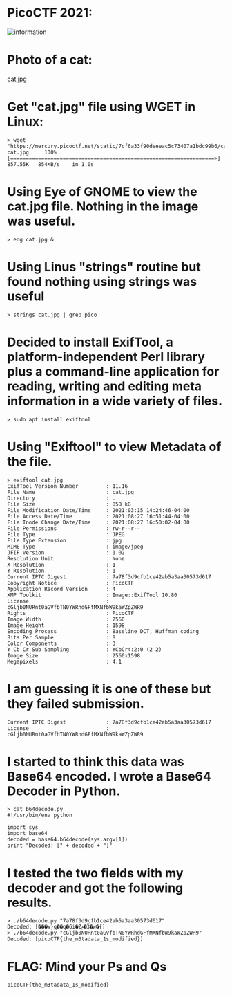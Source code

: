 # PicoCTF 2021: 
![information](https://user-images.githubusercontent.com/38919321/134426194-a8ae603c-2121-4279-8f06-1dec79afeb2a.png)

# Photo of a cat:
[cat.jpg](https://mercury.picoctf.net/static/7cf6a33f90deeeac5c73407a1bdc99b6/cat.jpg)


# Get "cat.jpg" file using WGET in Linux:
```
> wget "https://mercury.picoctf.net/static/7cf6a33f90deeeac5c73407a1bdc99b6/cat.jpg"
cat.jpg		100%[==================================================================>] 857.55K   854KB/s    in 1.0s    
```

# Using Eye of GNOME to view the cat.jpg file. Nothing in the image was useful.
```
> eog cat.jpg &
```


# Using Linus "strings" routine but found nothing using strings was useful
```
> strings cat.jpg | grep pico
```


# Decided to install ExifTool, a platform-independent Perl library plus a command-line application for reading, writing and editing meta information in a wide variety of files. 

```
> sudo apt install exiftool
```

# Using "Exiftool" to view Metadata of the file.
```
> exiftool cat.jpg 
ExifTool Version Number         : 11.16
File Name                       : cat.jpg
Directory                       : .
File Size                       : 858 kB
File Modification Date/Time     : 2021:03:15 14:24:46-04:00
File Access Date/Time           : 2021:08:27 16:51:44-04:00
File Inode Change Date/Time     : 2021:08:27 16:50:02-04:00
File Permissions                : rw-r--r--
File Type                       : JPEG
File Type Extension             : jpg
MIME Type                       : image/jpeg
JFIF Version                    : 1.02
Resolution Unit                 : None
X Resolution                    : 1
Y Resolution                    : 1
Current IPTC Digest             : 7a78f3d9cfb1ce42ab5a3aa30573d617
Copyright Notice                : PicoCTF
Application Record Version      : 4
XMP Toolkit                     : Image::ExifTool 10.80
License                         : cGljb0NURnt0aGVfbTN0YWRhdGFfMXNfbW9kaWZpZWR9
Rights                          : PicoCTF
Image Width                     : 2560
Image Height                    : 1598
Encoding Process                : Baseline DCT, Huffman coding
Bits Per Sample                 : 8
Color Components                : 3
Y Cb Cr Sub Sampling            : YCbCr4:2:0 (2 2)
Image Size                      : 2560x1598
Megapixels                      : 4.1
```

# I am guessing it is one of these but they failed submission.
```
Current IPTC Digest             : 7a78f3d9cfb1ce42ab5a3aa30573d617
License                         : cGljb0NURnt0aGVfbTN0YWRhdGFfMXNfbW9kaWZpZWR9
```

# I started to think this data was Base64 encoded. I wrote a Base64 Decoder in Python.
```
> cat b64decode.py 
#!/usr/bin/env python

import sys
import base64
decoded = base64.b64decode(sys.argv[1])
print "Decoded: [" + decoded + "]"
```

# I tested the two fields with my decoder and got the following results.
```
> ./b64decode.py "7a78f3d9cfb1ce42ab5a3aa30573d617"
Decoded: [���w}q��q�6i�Zݦ�Ӟ�w�{]
> ./b64decode.py "cGljb0NURnt0aGVfbTN0YWRhdGFfMXNfbW9kaWZpZWR9"
Decoded: [picoCTF{the_m3tadata_1s_modified}]
```


# FLAG: Mind your Ps and Qs
```
picoCTF{the_m3tadata_1s_modified}
```
